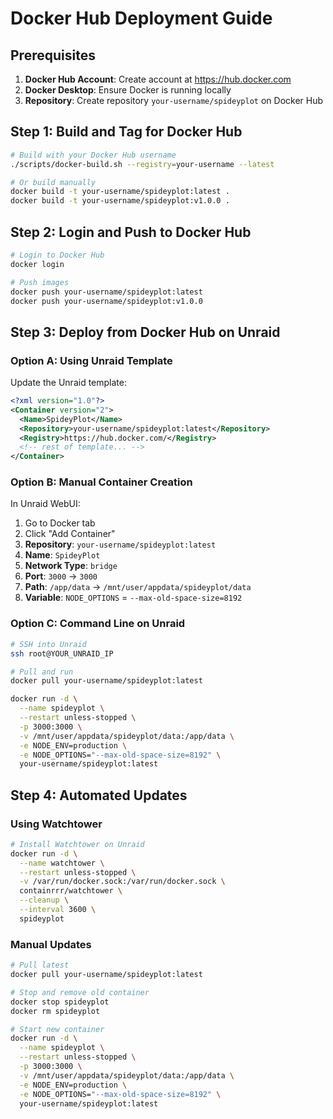 # Docker Hub Deployment Guide

## Prerequisites

1. **Docker Hub Account**: Create account at https://hub.docker.com
2. **Docker Desktop**: Ensure Docker is running locally
3. **Repository**: Create repository `your-username/spideyplot` on Docker Hub

## Step 1: Build and Tag for Docker Hub

```bash
# Build with your Docker Hub username
./scripts/docker-build.sh --registry=your-username --latest

# Or build manually
docker build -t your-username/spideyplot:latest .
docker build -t your-username/spideyplot:v1.0.0 .
```

## Step 2: Login and Push to Docker Hub

```bash
# Login to Docker Hub
docker login

# Push images
docker push your-username/spideyplot:latest
docker push your-username/spideyplot:v1.0.0
```

## Step 3: Deploy from Docker Hub on Unraid

### Option A: Using Unraid Template

Update the Unraid template:

```xml
<?xml version="1.0"?>
<Container version="2">
  <Name>SpideyPlot</Name>
  <Repository>your-username/spideyplot:latest</Repository>
  <Registry>https://hub.docker.com/</Registry>
  <!-- rest of template... -->
</Container>
```

### Option B: Manual Container Creation

In Unraid WebUI:
1. Go to Docker tab
2. Click "Add Container"
3. **Repository**: `your-username/spideyplot:latest`
4. **Name**: `SpideyPlot`
5. **Network Type**: `bridge`
6. **Port**: `3000` → `3000`
7. **Path**: `/app/data` → `/mnt/user/appdata/spideyplot/data`
8. **Variable**: `NODE_OPTIONS` = `--max-old-space-size=8192`

### Option C: Command Line on Unraid

```bash
# SSH into Unraid
ssh root@YOUR_UNRAID_IP

# Pull and run
docker pull your-username/spideyplot:latest

docker run -d \
  --name spideyplot \
  --restart unless-stopped \
  -p 3000:3000 \
  -v /mnt/user/appdata/spideyplot/data:/app/data \
  -e NODE_ENV=production \
  -e NODE_OPTIONS="--max-old-space-size=8192" \
  your-username/spideyplot:latest
```

## Step 4: Automated Updates

### Using Watchtower

```bash
# Install Watchtower on Unraid
docker run -d \
  --name watchtower \
  --restart unless-stopped \
  -v /var/run/docker.sock:/var/run/docker.sock \
  containrrr/watchtower \
  --cleanup \
  --interval 3600 \
  spideyplot
```

### Manual Updates

```bash
# Pull latest
docker pull your-username/spideyplot:latest

# Stop and remove old container
docker stop spideyplot
docker rm spideyplot

# Start new container
docker run -d \
  --name spideyplot \
  --restart unless-stopped \
  -p 3000:3000 \
  -v /mnt/user/appdata/spideyplot/data:/app/data \
  -e NODE_ENV=production \
  -e NODE_OPTIONS="--max-old-space-size=8192" \
  your-username/spideyplot:latest
```